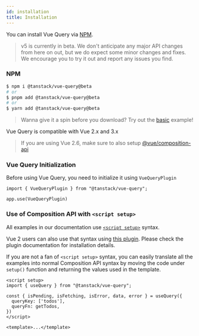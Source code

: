 ```yaml
---
id: installation
title: Installation
---
```


You can install Vue Query via [NPM](https://npmjs.com).

> v5 is currently in beta. We don't anticipate any major API changes from here on out, but we do expect some minor changes and fixes. We encourage you to try it out and report any issues you find.

### NPM

```bash
$ npm i @tanstack/vue-query@beta
# or
$ pnpm add @tanstack/vue-query@beta
# or
$ yarn add @tanstack/vue-query@beta
```

> Wanna give it a spin before you download? Try out the [basic](../examples/vue/basic) example!

Vue Query is compatible with Vue 2.x and 3.x

> If you are using Vue 2.6, make sure to also setup [@vue/composition-api](https://github.com/vuejs/composition-api)

### Vue Query Initialization

Before using Vue Query, you need to initialize it using `VueQueryPlugin`

```tsx
import { VueQueryPlugin } from "@tanstack/vue-query";

app.use(VueQueryPlugin)
```

### Use of Composition API with `<script setup>`

All examples in our documentation use [`<script setup>`](https://staging.vuejs.org/api/sfc-script-setup.html) syntax.

Vue 2 users can also use that syntax using [this plugin](https://github.com/antfu/unplugin-vue2-script-setup). Please check the plugin documentation for installation details.

If you are not a fan of `<script setup>` syntax, you can easily translate all the examples into normal Composition API syntax by moving the code under `setup()` function and returning the values used in the template.

```vue
<script setup>
import { useQuery } from "@tanstack/vue-query";

const { isPending, isFetching, isError, data, error } = useQuery({
  queryKey: ['todos'],
  queryFn: getTodos,
})
</script>

<template>...</template>
```
